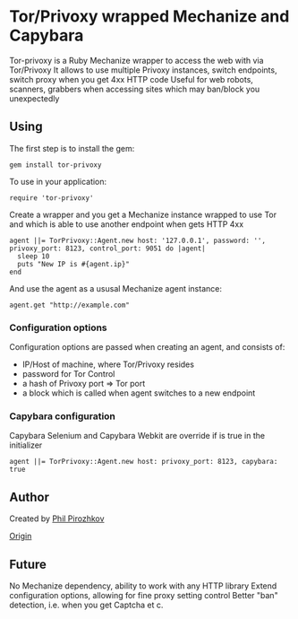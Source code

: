 # Tor/Privoxy wrapped Mechanize and Capybara

Tor-privoxy is a Ruby Mechanize wrapper to access the web with via Tor/Privoxy
It allows to use multiple Privoxy instances, switch endpoints, switch
proxy when you get 4xx HTTP code
Useful for web robots, scanners, grabbers when accessing sites which may
ban/block you unexpectedly

## Using

The first step is to install the gem:

    gem install tor-privoxy

To use in your application:

    require 'tor-privoxy'

Create a wrapper and you get a Mechanize instance wrapped to use Tor and
which is able to use another endpoint when gets HTTP 4xx

    agent ||= TorPrivoxy::Agent.new host: '127.0.0.1', password: '', privoxy_port: 8123, control_port: 9051 do |agent|
      sleep 10
      puts "New IP is #{agent.ip}"
    end
    
And use the agent as a ususal Mechanize agent instance:
    
    agent.get "http://example.com"

### Configuration options

Configuration options are passed when creating an agent, and consists of:
 - IP/Host of machine, where Tor/Privoxy resides
 - password for Tor Control
 - a hash of Privoxy port => Tor port
 - a block which is called when agent switches to a new endpoint

### Capybara configuration
Capybara Selenium and Capybara Webkit are override if is true in the initializer

    agent ||= TorPrivoxy::Agent.new host: privoxy_port: 8123, capybara: true

## Author

Created by [Phil Pirozhkov](https://github.com/pirj)

[Origin](https://github.com/pirj/tor-privoxy)

## Future

No Mechanize dependency, ability to work with any HTTP library
Extend configuration options, allowing for fine proxy setting control
Better "ban" detection, i.e. when you get Captcha et c.

